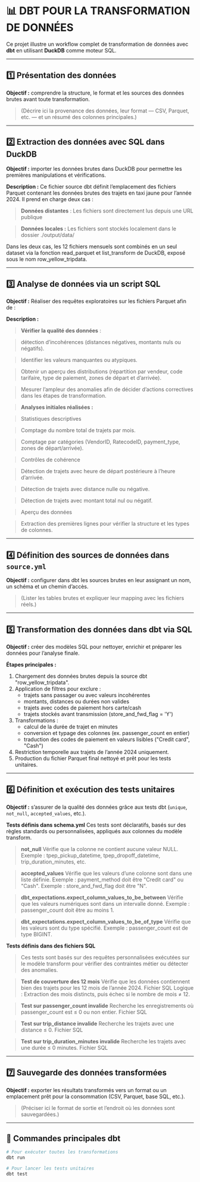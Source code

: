 # 📊 DBT POUR LA TRANSFORMATION DE DONNÉES 

Ce projet illustre un workflow complet de transformation de données avec **dbt** en utilisant **DuckDB** comme moteur SQL.

---

## 1️⃣ Présentation des données

**Objectif :** comprendre la structure, le format et les sources des données brutes avant toute transformation.

> (Décrire ici la provenance des données, leur format — CSV, Parquet, etc. — et un résumé des colonnes principales.)

---

## 2️⃣ Extraction des données avec SQL dans DuckDB

**Objectif :** importer les données brutes dans DuckDB pour permettre les premières manipulations et vérifications.

**Description :**
Ce fichier source dbt définit l’emplacement des fichiers Parquet contenant les données brutes des trajets en taxi jaune pour l’année 2024.
Il prend en charge deux cas :

>**Données distantes** : Les fichiers sont directement lus depuis une URL publique

>**Données locales :** Les fichiers sont stockés localement dans le dossier ./output/data/

Dans les deux cas, les 12 fichiers mensuels sont combinés en un seul dataset via la fonction read_parquet et list_transform de DuckDB, exposé sous le nom row_yellow_tripdata.

---

## 3️⃣ Analyse de données via un script SQL

**Objectif :**
Réaliser des requêtes exploratoires sur les fichiers Parquet afin de :

**Description :**

>**Vérifier la qualité des données** : 

>détection d’incohérences (distances négatives, montants nuls ou négatifs).

>Identifier les valeurs manquantes ou atypiques.

>Obtenir un aperçu des distributions (répartition par vendeur, code tarifaire, type de paiement, zones de départ et d’arrivée).

>Mesurer l’ampleur des anomalies afin de décider d’actions correctives dans les étapes de transformation.


>**Analyses initiales réalisées :**

>Statistiques descriptives

>Comptage du nombre total de trajets par mois.

>Comptage par catégories (VendorID, RatecodeID, payment_type, zones de départ/arrivée).

>Contrôles de cohérence

>Détection de trajets avec heure de départ postérieure à l’heure d’arrivée.

>Détection de trajets avec distance nulle ou négative.

>Détection de trajets avec montant total nul ou négatif.

>Aperçu des données

>Extraction des premières lignes pour vérifier la structure et les types de colonnes.


---

## 4️⃣ Définition des sources de données dans `source.yml`

**Objectif :** configurer dans dbt les sources brutes en leur assignant un nom, un schéma et un chemin d’accès.
  
> (Lister les tables brutes et expliquer leur mapping avec les fichiers réels.)

---

## 5️⃣ Transformation des données dans dbt via SQL

**Objectif :** créer des modèles SQL pour nettoyer, enrichir et préparer les données pour l’analyse finale.

**Étapes principales :**
 1. Chargement des données brutes depuis la source dbt "row_yellow_tripdata".
 2. Application de filtres pour exclure :
    - trajets sans passager ou avec valeurs incohérentes
    - montants, distances ou durées non valides
    - trajets avec codes de paiement hors carte/cash
    - trajets stockés avant transmission (store_and_fwd_flag = 'Y')
 3. Transformations :
    - calcul de la durée de trajet en minutes
    - conversion et typage des colonnes (ex. passenger_count en entier)
    - traduction des codes de paiement en valeurs lisibles ("Credit card", "Cash")
 4. Restriction temporelle aux trajets de l’année 2024 uniquement.
 5. Production du fichier Parquet final nettoyé et prêt pour les tests unitaires.

---

## 6️⃣ Définition et exécution des tests unitaires

**Objectif :** s’assurer de la qualité des données grâce aux tests dbt (`unique`, `not_null`, `accepted_values`, etc.).
  
**Tests définis dans schema.yml**
Ces tests sont déclaratifs, basés sur des règles standards ou personnalisées, appliqués aux colonnes du modèle transform.

>**not_null**
>Vérifie que la colonne ne contient aucune valeur NULL.
>Exemple : tpep_pickup_datetime, tpep_dropoff_datetime, trip_duration_minutes, etc.

>**accepted_values**
>Vérifie que les valeurs d’une colonne sont dans une liste définie.
>Exemple : payment_method doit être "Credit card" ou "Cash".
>Exemple : store_and_fwd_flag doit être "N".

>**dbt_expectations.expect_column_values_to_be_between**
>Vérifie que les valeurs numériques sont dans un intervalle donné.
>Exemple : passenger_count doit être au moins 1.

>**dbt_expectations.expect_column_values_to_be_of_type**
>Vérifie que les valeurs sont du type spécifié.
>Exemple : passenger_count est de type BIGINT.


**Tests définis dans des fichiers SQL**
>Ces tests sont basés sur des requêtes personnalisées exécutées sur le modèle transform pour vérifier des contraintes métier ou détecter des anomalies.

>**Test de couverture des 12 mois**
>Vérifie que les données contiennent bien des trajets pour les 12 mois de l’année 2024.
>Fichier SQL
>Logique : Extraction des mois distincts, puis échec si le nombre de mois ≠ 12.

>**Test sur passenger_count invalide**
>Recherche les enregistrements où passenger_count est ≤ 0 ou non entier.
>Fichier SQL

>**Test sur trip_distance invalide**
>Recherche les trajets avec une distance ≤ 0.
>Fichier SQL

>**Test sur trip_duration_minutes invalide**
>Recherche les trajets avec une durée ≤ 0 minutes.
>Fichier SQL

---

## 7️⃣ Sauvegarde des données transformées

**Objectif :** exporter les résultats transformés vers un format ou un emplacement prêt pour la consommation (CSV, Parquet, base SQL, etc.).
  
> (Préciser ici le format de sortie et l’endroit où les données sont sauvegardées.)

---

## 🚀 Commandes principales dbt

```bash
# Pour exécuter toutes les transformations
dbt run

# Pour lancer les tests unitaires
dbt test

